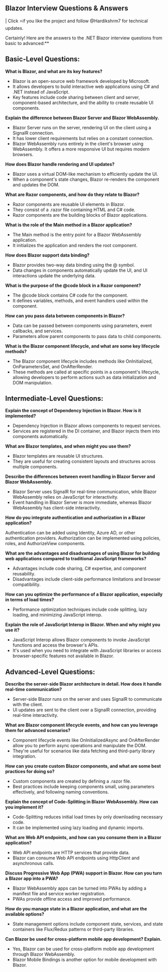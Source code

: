 
## Blazor Interview Questions & Answers

| Click ⭐if you like the project and follow @Hardikshrm7 for technical updates.

Certainly! Here are the answers to the .NET Blazor interview questions from basic to advanced:**

## Basic-Level Questions:

**What is Blazor, and what are its key features?**

- Blazor is an open-source web framework developed by Microsoft.
- It allows developers to build interactive web applications using C# and .NET instead of JavaScript.
- Key features include code sharing between client and server, component-based architecture, and the ability to create reusable UI components.

**Explain the difference between Blazor Server and Blazor WebAssembly.**

- Blazor Server runs on the server, rendering UI on the client using a SignalR connection.
- It has lower client requirements but relies on a constant connection.
- Blazor WebAssembly runs entirely in the client's browser using WebAssembly. It offers a more responsive UI but requires modern browsers.

**How does Blazor handle rendering and UI updates?**

- Blazor uses a virtual DOM-like mechanism to efficiently update the UI.
- When a component's state changes, Blazor re-renders the component and updates the DOM.

**What are Razor components, and how do they relate to Blazor?**

- Razor components are reusable UI elements in Blazor.
- They consist of a .razor file containing HTML and C# code.
- Razor components are the building blocks of Blazor applications.

**What is the role of the Main method in a Blazor application?**

- The Main method is the entry point for a Blazor WebAssembly application.
- It initializes the application and renders the root component.

**How does Blazor support data binding?**

- Blazor provides two-way data binding using the @ symbol.
- Data changes in components automatically update the UI, and UI interactions update the underlying data.

**What is the purpose of the @code block in a Razor component?**

- The @code block contains C# code for the component.
- It defines variables, methods, and event handlers used within the component.

**How can you pass data between components in Blazor?**

- Data can be passed between components using parameters, event callbacks, and services.
- Parameters allow parent components to pass data to child components.

**What is the Blazor component lifecycle, and what are some key lifecycle methods?**

- The Blazor component lifecycle includes methods like OnInitialized, OnParametersSet, and OnAfterRender.
- These methods are called at specific points in a component's lifecycle, allowing developers to perform actions such as data initialization and DOM manipulation.

## Intermediate-Level Questions:

**Explain the concept of Dependency Injection in Blazor. How is it implemented?**

- Dependency Injection in Blazor allows components to request services.
- Services are registered in the DI container, and Blazor injects them into components automatically.

**What are Blazor templates, and when might you use them?**

- Blazor templates are reusable UI structures.
- They are useful for creating consistent layouts and structures across multiple components.

**Describe the differences between event handling in Blazor Server and Blazor WebAssembly.**

- Blazor Server uses SignalR for real-time communication, while Blazor WebAssembly relies on JavaScript for interactivity.
- Event handling in Blazor Server is more immediate, whereas Blazor WebAssembly has client-side interactivity.

**How do you integrate authentication and authorization in a Blazor application?**

Authentication can be added using Identity, Azure AD, or other authentication providers.
Authorization can be implemented using policies, roles, and AuthorizeView components.

**What are the advantages and disadvantages of using Blazor for building web applications compared to traditional JavaScript frameworks?**

- Advantages include code sharing, C# expertise, and component reusability.
- Disadvantages include client-side performance limitations and browser compatibility.

**How can you optimize the performance of a Blazor application, especially in terms of load times?**

- Performance optimization techniques include code splitting, lazy loading, and minimizing JavaScript interop.

**Explain the role of JavaScript Interop in Blazor. When and why might you use it?**

- JavaScript Interop allows Blazor components to invoke JavaScript functions and access the browser's APIs.
- It's used when you need to integrate with JavaScript libraries or access browser-specific features not available in Blazor.

## Advanced-Level Questions:

**Describe the server-side Blazor architecture in detail. How does it handle real-time communication?**

- Server-side Blazor runs on the server and uses SignalR to communicate with the client.
- UI updates are sent to the client over a SignalR connection, providing real-time interactivity.

**What are Blazor component lifecycle events, and how can you leverage them for advanced scenarios?**

- Component lifecycle events like OnInitializedAsync and OnAfterRender allow you to perform async operations and manipulate the DOM.
- They're useful for scenarios like data fetching and third-party library integration.

**How can you create custom Blazor components, and what are some best practices for doing so?**

- Custom components are created by defining a .razor file.
- Best practices include keeping components small, using parameters effectively, and following naming conventions.

**Explain the concept of Code-Splitting in Blazor WebAssembly. How can you implement it?**

- Code-Splitting reduces initial load times by only downloading necessary code.
- It can be implemented using lazy loading and dynamic imports.

**What are Web API endpoints, and how can you consume them in a Blazor application?**

- Web API endpoints are HTTP services that provide data.
- Blazor can consume Web API endpoints using HttpClient and asynchronous calls.

**Discuss Progressive Web App (PWA) support in Blazor. How can you turn a Blazor app into a PWA?**

- Blazor WebAssembly apps can be turned into PWAs by adding a manifest file and service worker registration.
- PWAs provide offline access and improved performance.

**How do you manage state in a Blazor application, and what are the available options?**

- State management options include component state, services, and state containers like Flux/Redux patterns or third-party libraries.

**Can Blazor be used for cross-platform mobile app development? Explain.**

- Yes, Blazor can be used for cross-platform mobile app development through Blazor WebAssembly.
- Blazor Mobile Bindings is another option for mobile development with Blazor.
